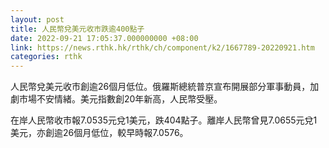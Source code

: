 ```yaml
---
layout: post
title: 人民幣兌美元收市跌逾400點子
date: 2022-09-21 17:05:37.000000000 +08:00
link: https://news.rthk.hk/rthk/ch/component/k2/1667789-20220921.htm
categories: rthk
---
```


人民幣兌美元收市創逾26個月低位。俄羅斯總統普京宣布開展部分軍事動員，加劇市場不安情緒。美元指數創20年新高，人民幣受壓。

在岸人民幣收市報7.0535元兌1美元，跌404點子。離岸人民幣曾見7.0655元兌1美元，亦創逾26個月低位，較早時報7.0576。
